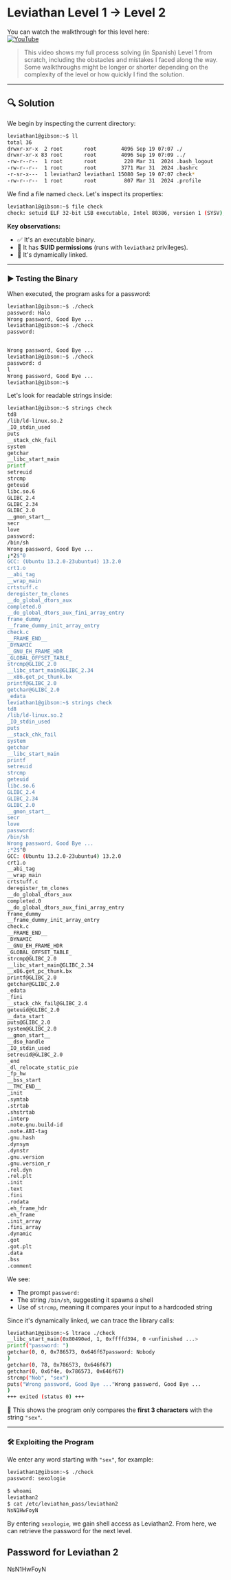 # Leviathan Level 1 → Level 2


You can watch the walkthrough for this level here:  
[![YouTube](https://img.shields.io/badge/YouTube-Walkthrough-red?logo=youtube)](https://www.youtube.com/watch?v=6v0Bb1ufI-8)

> This video shows my full process solving (in Spanish) Level 1 from scratch, including the obstacles and mistakes I faced along the way. Some walkthroughs might be longer or shorter depending on the complexity of the level or how quickly I find the solution.

---

## 🔍 Solution

We begin by inspecting the current directory:

```bash
leviathan1@gibson:~$ ll
total 36
drwxr-xr-x  2 root       root        4096 Sep 19 07:07 ./
drwxr-xr-x 83 root       root        4096 Sep 19 07:09 ../
-rw-r--r--  1 root       root         220 Mar 31  2024 .bash_logout
-rw-r--r--  1 root       root        3771 Mar 31  2024 .bashrc
-r-sr-x---  1 leviathan2 leviathan1 15080 Sep 19 07:07 check*
-rw-r--r--  1 root       root         807 Mar 31  2024 .profile
```
We find a file named `check`. Let's inspect its properties:

```bash
leviathan1@gibson:~$ file check
check: setuid ELF 32-bit LSB executable, Intel 80386, version 1 (SYSV), dynamically linked, interpreter /lib/ld-linux.so.2, BuildID[sha1]=115df4ab9cca6c946a5c068b6c9c103f38a6e73b, for GNU/Linux 3.2.0, not stripped
```
**Key observations:**
- ✅ It's an executable binary.  
- 🔐 It has **SUID permissions** (runs with `leviathan2` privileges).  
- 🔗 It's dynamically linked.

---

### ▶️ Testing the Binary

When executed, the program asks for a password:

```bash
leviathan1@gibson:~$ ./check 
password: Halo
Wrong password, Good Bye ...
leviathan1@gibson:~$ ./check 
password: 


Wrong password, Good Bye ...
leviathan1@gibson:~$ ./check 
password: d
l
Wrong password, Good Bye ...
leviathan1@gibson:~$ 
```
Let's look for readable strings inside:

```bash
leviathan1@gibson:~$ strings check
td8 
/lib/ld-linux.so.2
_IO_stdin_used
puts
__stack_chk_fail
system
getchar
__libc_start_main
printf
setreuid
strcmp
geteuid
libc.so.6
GLIBC_2.4
GLIBC_2.34
GLIBC_2.0
__gmon_start__
secr
love
password: 
/bin/sh
Wrong password, Good Bye ...
;*2$"0
GCC: (Ubuntu 13.2.0-23ubuntu4) 13.2.0
crt1.o
__abi_tag
__wrap_main
crtstuff.c
deregister_tm_clones
__do_global_dtors_aux
completed.0
__do_global_dtors_aux_fini_array_entry
frame_dummy
__frame_dummy_init_array_entry
check.c
__FRAME_END__
_DYNAMIC
__GNU_EH_FRAME_HDR
_GLOBAL_OFFSET_TABLE_
strcmp@GLIBC_2.0
__libc_start_main@GLIBC_2.34
__x86.get_pc_thunk.bx
printf@GLIBC_2.0
getchar@GLIBC_2.0
_edata
leviathan1@gibson:~$ strings check
td8 
/lib/ld-linux.so.2
_IO_stdin_used
puts
__stack_chk_fail
system
getchar
__libc_start_main
printf
setreuid
strcmp
geteuid
libc.so.6
GLIBC_2.4
GLIBC_2.34
GLIBC_2.0
__gmon_start__
secr
love
password: 
/bin/sh
Wrong password, Good Bye ...
;*2$"0
GCC: (Ubuntu 13.2.0-23ubuntu4) 13.2.0
crt1.o
__abi_tag
__wrap_main
crtstuff.c
deregister_tm_clones
__do_global_dtors_aux
completed.0
__do_global_dtors_aux_fini_array_entry
frame_dummy
__frame_dummy_init_array_entry
check.c
__FRAME_END__
_DYNAMIC
__GNU_EH_FRAME_HDR
_GLOBAL_OFFSET_TABLE_
strcmp@GLIBC_2.0
__libc_start_main@GLIBC_2.34
__x86.get_pc_thunk.bx
printf@GLIBC_2.0
getchar@GLIBC_2.0
_edata
_fini
__stack_chk_fail@GLIBC_2.4
geteuid@GLIBC_2.0
__data_start
puts@GLIBC_2.0
system@GLIBC_2.0
__gmon_start__
__dso_handle
_IO_stdin_used
setreuid@GLIBC_2.0
_end
_dl_relocate_static_pie
_fp_hw
__bss_start
__TMC_END__
_init
.symtab
.strtab
.shstrtab
.interp
.note.gnu.build-id
.note.ABI-tag
.gnu.hash
.dynsym
.dynstr
.gnu.version
.gnu.version_r
.rel.dyn
.rel.plt
.init
.text
.fini
.rodata
.eh_frame_hdr
.eh_frame
.init_array
.fini_array
.dynamic
.got
.got.plt
.data
.bss
.comment
```

We see:
- The prompt `password:`  
- The string `/bin/sh`, suggesting it spawns a shell  
- Use of `strcmp`, meaning it compares your input to a hardcoded string  

Since it's dynamically linked, we can trace the library calls:

```bash
leviathan1@gibson:~$ ltrace ./check 
__libc_start_main(0x80490ed, 1, 0xffffd394, 0 <unfinished ...>
printf("password: ")                                                                                             = 10
getchar(0, 0, 0x786573, 0x646f67password: Nobody
)                                                                                = 78
getchar(0, 78, 0x786573, 0x646f67)                                                                               = 111
getchar(0, 0x6f4e, 0x786573, 0x646f67)                                                                           = 98
strcmp("Nob", "sex")                                                                                             = -1
puts("Wrong password, Good Bye ..."Wrong password, Good Bye ...
)                                                                             = 29
+++ exited (status 0) +++
```

🧠 This shows the program only compares the **first 3 characters** with the string `"sex"`.

---

### 🛠️ Exploiting the Program

We enter any word starting with `"sex"`, for example:

```bash
leviathan1@gibson:~$ ./check
password: sexologie

$ whoami
leviathan2
$ cat /etc/leviathan_pass/leviathan2
NsN1HwFoyN
```
By entering `sexologie`, we gain shell access as Leviathan2. From here, we can retrieve the password for the next level.

## Password for Leviathan 2

NsN1HwFoyN


